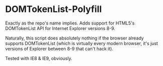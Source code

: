 DOMTokenList-Polyfill
=====================

Exactly as the repo's name implies. Adds support for HTML5's DOMTokenList API for Internet Explorer versions 8-9.

Naturally, this script does absolutely nothing if the browser already supports DOMTokenList (which is virtually every modern browser, it's just versions of Explorer between 8-9 that can't hack it).

Tested with IE8 & IE9, obviously.
